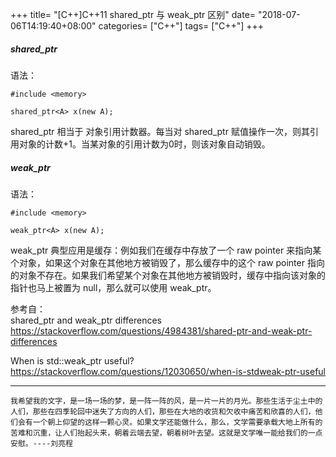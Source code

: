 +++
title= "[C++]C++11 shared_ptr 与 weak_ptr 区别"
date= "2018-07-06T14:19:40+08:00"
categories= ["C++"]
tags= ["C++"]
+++

##### shared_ptr

语法：

    #include <memory>
    
    shared_ptr<A> x(new A);
    
shared_ptr 相当于 对象引用计数器。每当对 shared_ptr 赋值操作一次，则其引用对象的计数+1。当某对象的引用计数为0时，则该对象自动销毁。

##### weak_ptr

语法：

    #include <memory>
    
    weak_ptr<A> x(new A);

weak_ptr 典型应用是缓存：例如我们在缓存中存放了一个 raw pointer 来指向某个对象，如果这个对象在其他地方被销毁了，那么缓存中的这个 raw pointer 指向的对象不存在。如果我们希望某个对象在其他地方被销毁时，缓存中指向该对象的指针也马上被置为 null，那么就可以使用 weak_ptr。

参考自：  
shared_ptr and weak_ptr differences  
https://stackoverflow.com/questions/4984381/shared-ptr-and-weak-ptr-differences

When is std::weak_ptr useful?  
https://stackoverflow.com/questions/12030650/when-is-stdweak-ptr-useful

***
`我希望我的文字，是一场一场的梦，是一阵一阵的风，是一片一片的月光。那些生活于尘土中的人们，那些在四季轮回中迷失了方向的人们，那些在大地的收货和欠收中痛苦和欣喜的人们，他们会有一个朝上仰望的这样一颗心灵。如果文学还能做什么，那么，文学需要承载大地上所有的苦难和沉重，让人们抬起头来，朝着云端去望，朝着树叶去望。这就是文学唯一能给我们的一点安慰。----刘亮程`